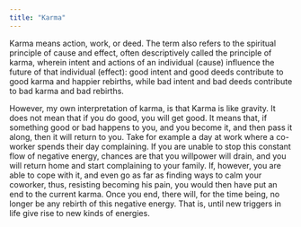 ```yaml
---
title: "Karma"
---
```


Karma means action, work, or deed. 
The term also refers to the spiritual principle of cause and effect, often descriptively called the principle of karma, wherein intent and actions of an individual (cause) influence the future of that individual (effect): good intent and good deeds contribute to good karma and happier rebirths, while bad intent and bad deeds contribute to bad karma and bad rebirths.

However, my own interpretation of karma, is that Karma is like gravity.
It does not mean that if you do good, you will get good.
It means that, if something good or bad happens to you, and you become it, and then pass it along, then it will return to you.
Take for example a day at work where a co-worker spends their day complaining. If you are unable to stop this constant flow of negative energy, chances are that you willpower will drain, and you will return home and start complaining to your family.
If, however, you are able to cope with it, and even go as far as finding ways to calm your coworker, thus, resisting becoming his pain, you would then have put an end to the current karma.
Once you end, there will, for the time being, no longer be any rebirth of this negative energy.
That is, until new triggers in life give rise to new kinds of energies.